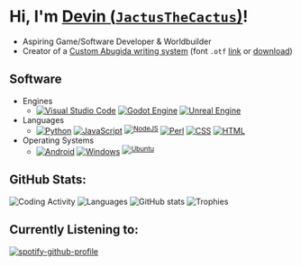 # Hi, I'm [Devin (`JactusTheCactus`)](https://linktr.ee/JactusTheCactus?subscribe)!
- Aspiring Game/Software Developer & Worldbuilder 
- Creator of a [Custom Abugida writing system](https://jactusthecactus.github.io/wiki/worldbuilding/abugida/abugida.html) (font `.otf` [link](https://github.com/JactusTheCactus/new-abugida/blob/main/master_otf/Font-Regular.otf) or [download](https://github.com/JactusTheCactus/new-abugida/raw/refs/heads/main/master_otf/Font-Regular.otf))
## Software
<!--
https://inttter.github.io/md-badges/
-->
- Engines
	- [![Visual Studio Code](https://custom-icon-badges.demolab.com/badge/Visual%20Studio%20Code-0078d7.svg?logo=vsc&logoColor=white)](#)
		[![Godot Engine](https://img.shields.io/badge/Godot-%23FFFFFF.svg?logo=godot-engine)](#)
		[![Unreal Engine](https://img.shields.io/badge/Unreal%20Engine-%23313131.svg?logo=unrealengine&logoColor=white)](#)
- Languages
	- [![Python](https://img.shields.io/badge/Python-3776AB?logo=python&logoColor=fff)](#)
		[![JavaScript](https://img.shields.io/badge/JavaScript-F7DF1E?logo=javascript&logoColor=000)](#)
		<sup>[![NodeJS](https://img.shields.io/badge/Node.js-6DA55F?logo=node.js&logoColor=white)](#)</sup>
		[![Perl](https://img.shields.io/badge/Perl-%2339457E.svg?logo=perl&logoColor=white)](#)
		[![CSS](https://img.shields.io/badge/CSS-639?logo=css&logoColor=fff)](#)
		[![HTML](https://img.shields.io/badge/HTML-%23E34F26.svg?logo=html5&logoColor=white)](#)
- Operating Systems
	- [![Android](https://img.shields.io/badge/Android-3DDC84?logo=android&logoColor=white)](#)
		[![Windows](https://custom-icon-badges.demolab.com/badge/Windows-0078D6?logo=windows11&logoColor=white)](#)
		<sup>[![Ubuntu](https://img.shields.io/badge/Ubuntu-E95420?logo=ubuntu&logoColor=white)](#)</sup>

## GitHub Stats:

![Coding Activity](https://wakatime.com/share/@52ac2d9f-0012-46a6-b032-7398569b9b79/3bf3a1a4-7b6f-4387-a197-d27d59618200.svg)
![Languages](https://wakatime.com/share/@52ac2d9f-0012-46a6-b032-7398569b9b79/3d3bbf17-a570-404f-89b8-d22c7568e27e.svg)
![GitHub stats](https://github-readme-stats.vercel.app/api?username=JactusTheCactus&show_icons=true&theme=tokyonight)
![Trophies](https://github-profile-trophy.vercel.app/?username=JactusTheCactus&theme=radical)

## Currently Listening to:

[![spotify-github-profile](https://spotify-github-profile.kittinanx.com/api/view?uid=31obmmrliwnrnrd7sqp45hvkeaia&cover_image=true&theme=default&show_offline=true&background_color=121212&interchange=true&bar_color_cover=true)](https://spotify-github-profile.kittinanx.com/api/view?uid=31obmmrliwnrnrd7sqp45hvkeaia&redirect=true)
